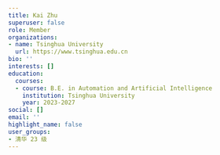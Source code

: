 ```yaml
---
title: Kai Zhu
superuser: false
role: Member
organizations:
- name: Tsinghua University
  url: https://www.tsinghua.edu.cn
bio: ''
interests: []
education:
  courses:
  - course: B.E. in Automation and Artificial Intelligence
    institution: Tsinghua University
    year: 2023-2027
social: []
email: ''
highlight_name: false
user_groups:
- 清华 23 级
---
```


